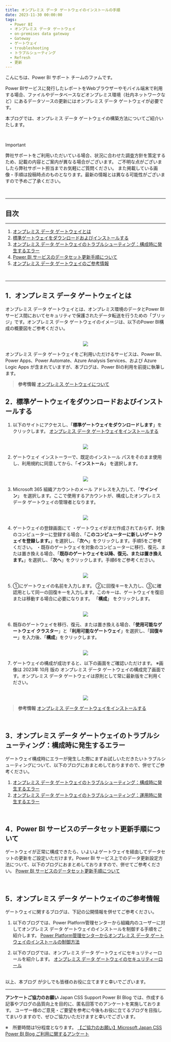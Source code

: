```yaml
---
title: オンプレミス データ ゲートウェイのインストールの手順
date: 2023-11-30 00:00:00 
tags:
  - Power BI
  - オンプレミス データ ゲートウェイ
  - on-premises data gateway
  - Gateway
  - ゲートウェイ
  - troubleshooting
  - トラブルシューティング
  - Refresh
  - 更新
---
```



こんにちは、Power BI サポート チームのファムです。


Power BIサービスに発行したレポートをWebブラウザーやモバイル端末で利用する場合、ファイルやデータベースなどオンプレミス環境（社内ネットワークなど）にあるデータソースの更新にはオンプレミス データ ゲートウェイが必要です。

本ブログでは、オンプレミス データ ゲートウェイの構築方法についてご紹介いたします。

<!-- more -->

</br>

> [!IMPORTANT]
> 弊社サポートをご利用いただいている場合、状況に合わせた調査方針を策定するため、記載の内容とご案内が異なる場合がございます。
> ご不明な点がございましたら弊社サポート担当までお気軽にご質問ください。
> また掲載している画像・手順は投稿時点のものとなります。最新の情報とは異なる可能性がございますので予めご了承ください。

</br>

---
## 目次
---
1. [オンプレミス データ ゲートウェイとは](#1．オンプレミス-データ-ゲートウェイとは)
2. [標準ゲートウェイをダウンロードおよびインストールする](#2．標準ゲートウェイをダウンロードおよびインストールする)
3. [オンプレミス データ ゲートウェイのトラブルシューティング：構成時に発生するエラー](#3．オンプレミス-データ-ゲートウェイのトラブルシューティング：構成時に発生するエラー)
4. [Power BI サービスのデータセット更新手順について](#4．Power-BI-サービスのデータセット更新手順について)
5. [オンプレミス データ ゲートウェイのご参考情報](#5．オンプレミス-データ-ゲートウェイのご参考情報)
</br>

---

## 1．オンプレミス データ ゲートウェイとは

オンプレミス データ ゲートウェイとは、オンプレミス環境のデータとPower BIサービス間においてセキュリティで保護されたデータ転送を行うための「ブリッジ」です。オンプレミス データ ゲートウェイのイメージは、以下のPower BI構成の概要図をご参考ください。

</br>

<div align="center">
<img src="pic1.png">
</div>


オンプレミス データ ゲートウェイをご利用いただけるサービスは、Power BI、Power Apps、Power Automate、Azure Analysis Services、および Azure Logic Apps が含まれていますが、本ブログは、Power BIの利用を前提に執筆します。

> **参考情報**
>  [オンプレミス ゲートウェイについて](https://learn.microsoft.com/ja-jp/power-platform/admin/wp-onpremises-gateway)


## 2．標準ゲートウェイをダウンロードおよびインストールする
1) 以下のサイトにアクセスし、「**標準ゲートウェイをダウンロードします**」をクリックします。
[オンプレミス データ ゲートウェイをインストールする](https://learn.microsoft.com/ja-jp/data-integration/gateway/service-gateway-install)

</br>

<div align="center">
<img src="pic2.png">
</div>


2) ゲートウェイ インストーラーで、既定のインストール パスをそのまま使用し、利用規約に同意してから、「**インストール**」 を選択します。

</br>

<div align="center">
<img src="pic3.png">
</div>

3) Microsoft 365 組織アカウントのメール アドレスを入力して、「**サインイン**」 を選択します。ここで使用するアカウントが、構成したオンプレミス データ ゲートウェイの管理者となります。

</br>

<div align="center">
<img src="pic4.png">
</div>


4) ゲートウェイの登録画面にて
・ゲートウェイがまだ作成されておらず、対象のコンピューターに登録する場合、「**このコンピューターに新しいゲートウェイを登録します。**」を選択し、「**次へ**」をクリックします。手順5をご参考ください。
・既存のゲートウェイを対象のコンピューターに移行、復元、または置き換える場合、「**既存のゲートウェイを以降、復元、または置き換えます。**」を選択し、「**次へ**」をクリックします。手順6をご参考ください。

</br>

<div align="center">
<img src="pic5.png">
</div>

5) ①にゲートウェイの名前を入力します。 ②に回復キーを入力し、③に確認用として同一の回復キーを入力します。このキーは、ゲートウェイを復旧または移動する場合に必要になります。 「**構成**」 をクリックします。

</br>

<div align="center">
<img src="pic6.png">
</div>


6) 既存のゲートウェイを移行、復元、または置き換える場合、「**使用可能なゲートウェイ クラスター**」と「**利用可能なゲートウェイ**」を選択し、「**回復キー**」を入力後、「**構成**」をクリックします。

</br>

<div align="center">
<img src="pic7.png">
</div>

7) ゲートウェイの構成が成功すると、以下の画面をご確認いただけます。
※画像は 2023年 10月 版の オンプレミス データ ゲートウェイの構成完了画面です。オンプレミス データ ゲートウェイは原則として常に最新版をご利用ください。

</br>

<div align="center">
<img src="pic8.png">
</div>


> **参考情報**
>  [オンプレミス データ ゲートウェイをインストールする](https://learn.microsoft.com/ja-jp/data-integration/gateway/service-gateway-install)

</br>

## 3．オンプレミス データ ゲートウェイのトラブルシューティング：構成時に発生するエラー

ゲートウェイ構成時にエラーが発生した際にまずお試しいただきたいトラブルシューティングについて、以下のブログにおまとめしておりますので、併せてご参考ください。

1. [オンプレミス データ ゲートウェイのトラブルシューティング：構成時に発生するエラー](https://jpbap-sqlbi.github.io/blog/powerbi/gateway_troubleshooting/)
2. [オンプレミス データ ゲートウェイのトラブルシューティング：運用時に発生するエラー](https://jpbap-sqlbi.github.io/blog/powerbi/pbi_gateway_troubleshooting2/)

</br>

## 4．Power BI サービスのデータセット更新手順について 

ゲートウェイが正常に構成できたら、いよいよゲートウェイを経由してデータセットの更新をご設定いただけます。Power BI サービス上でのデータ更新設定方法について、以下のブログにおまとめしておりますので、併せてご参考ください。
[Power BI サービスのデータセット更新手順について](https://jpbap-sqlbi.github.io/blog/powerbi/pbi_refresh_settings/)

</br>

## 5．オンプレミス データ ゲートウェイのご参考情報

ゲートウェイに関するブログは、下記の公開情報を併せてご参考ください。

1) 以下のブログでは、Power Platform管理センターから組織内のユーザーに対してオンプレミス データ ゲートウェイのインストールを制御する手順をご紹介します。
[Power Platform管理センターからオンプレミス データ ゲートウェイのインストールの制御方法](https://jpbap-sqlbi.github.io/blog/powerbi/pbi_gateway_Installation_control/)

2) 以下のブログでは、オンプレミス データ ゲートウェイにセキュリティーロールを紹介します。
[オンプレミス データ ゲートウェイのセキュリティーロール](https://jpbap-sqlbi.github.io/blog/powerbi/pbi_gateway_role/)

</br>
以上、本ブログ が少しでも皆様のお役に立てますと幸いでございます。


---

**アンケートご協力のお願い**
Japan CSS Support Power BI Blog では、作成する記事やブログの品質向上を目的に、匿名回答でのアンケートを実施しております。
ユーザー様のご意見・ご要望を参考に今後もお役に立てるブログを目指してまいりますので、ぜひご協力いただけますと幸いでございます。 

※　所要時間は1分程度となります。
[【ご協力のお願い】Microsoft Japan CSS Power BI Blog ご利用に関するアンケート](https://jpbap-sqlbi.github.io/blog/powerbi/pbi_blogsurvey2022/)
